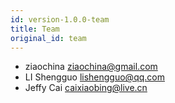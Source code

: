 ```yaml
---
id: version-1.0.0-team
title: Team
original_id: team
---
```


- ziaochina   <ziaochina@gmail.com>
- LI Shengguo  <lishengguo@qq.com>
- Jeffy Cai   <caixiaobing@live.cn>
